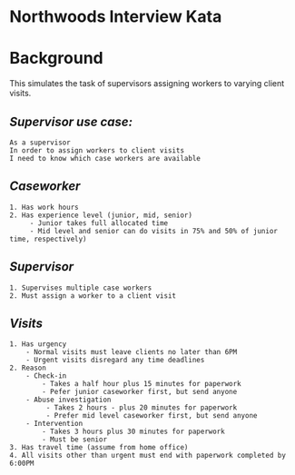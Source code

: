 # Northwoods Interview Kata

# Background
This simulates the task of supervisors assigning workers to varying client visits. 
## _Supervisor use case:_

	As a supervisor
	In order to assign workers to client visits
	I need to know which case workers are available

## _Caseworker_
    1. Has work hours
    2. Has experience level (junior, mid, senior)
	     - Junior takes full allocated time
	     - Mid level and senior can do visits in 75% and 50% of junior time, respectively)

## _Supervisor_

    1. Supervises multiple case workers
    2. Must assign a worker to a client visit

## _Visits_ 
    1. Has urgency
        - Normal visits must leave clients no later than 6PM
        - Urgent visits disregard any time deadlines
    2. Reason
        - Check-in 
            - Takes a half hour plus 15 minutes for paperwork
            - Pefer junior caseworker first, but send anyone
        - Abuse investigation 
             - Takes 2 hours - plus 20 minutes for paperwork
             - Prefer mid level caseworker first, but send anyone
        - Intervention 
            - Takes 3 hours plus 30 minutes for paperwork
            - Must be senior
    3. Has travel time (assume from home office)
    4. All visits other than urgent must end with paperwork completed by 6:00PM
